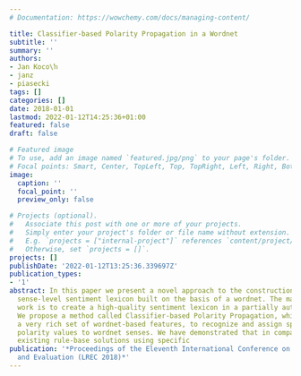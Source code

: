 ```yaml
---
# Documentation: https://wowchemy.com/docs/managing-content/

title: Classifier-based Polarity Propagation in a Wordnet
subtitle: ''
summary: ''
authors:
- Jan Koco\ŉ
- janz
- piasecki
tags: []
categories: []
date: 2018-01-01
lastmod: 2022-01-12T14:25:36+01:00
featured: false
draft: false

# Featured image
# To use, add an image named `featured.jpg/png` to your page's folder.
# Focal points: Smart, Center, TopLeft, Top, TopRight, Left, Right, BottomLeft, Bottom, BottomRight.
image:
  caption: ''
  focal_point: ''
  preview_only: false

# Projects (optional).
#   Associate this post with one or more of your projects.
#   Simply enter your project's folder or file name without extension.
#   E.g. `projects = ["internal-project"]` references `content/project/deep-learning/index.md`.
#   Otherwise, set `projects = []`.
projects: []
publishDate: '2022-01-12T13:25:36.339697Z'
publication_types:
- '1'
abstract: In this paper we present a novel approach to the construction of an extensive,
  sense-level sentiment lexicon built on the basis of a wordnet. The main aim of this
  work is to create a high-quality sentiment lexicon in a partially automated way.
  We propose a method called Classifier-based Polarity Propagation, which utilises
  a very rich set of wordnet-based features, to recognize and assign specific sentiment
  polarity values to wordnet senses. We have demonstrated that in comparison to the
  existing rule-base solutions using specific
publication: '*Proceedings of the Eleventh International Conference on Language Resources
  and Evaluation (LREC 2018)*'
---
```

